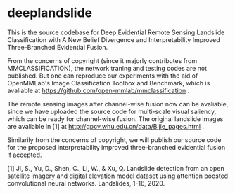 # deeplandslide
This is the source codebase for Deep Evidential Remote Sensing Landslide Classification with A New Belief Divergence and Interpretability Improved Three-Branched Evidential Fusion. 

From the concerns of copyright (since it majorly contributes from MMCLASSIFICATION), the network traning and testing codes are not published. But one can reproduce our experiments with the aid of OpenMMLab's Image Classification Toolbox and Benchmark, which is avaliable at https://github.com/open-mmlab/mmclassification . 

The remote sensing images after channel-wise fusion now can be avaliable, since we have uploaded the source code for multi-scale visual saliency, which can be ready for channel-wise fusion. The original landslide images are avaliable in [1] at http://gpcv.whu.edu.cn/data/Bijie_pages.html . 

Similarily from the concerns of copyright, we will publish our source code for the proposed interpretability improved three-branched evidential fusion if accepted. 

[1] Ji, S., Yu, D., Shen, C., Li, W., & Xu, Q. Landslide detection from an open satellite imagery and digital elevation model dataset using attention boosted convolutional neural networks. Landslides, 1-16, 2020. 
